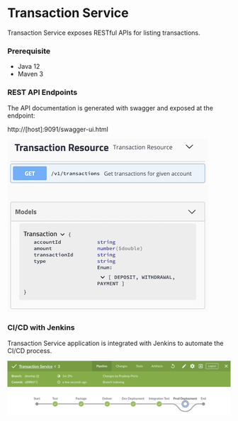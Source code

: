 # Transaction Service
Transaction Service exposes RESTful APIs for listing transactions.

### Prerequisite
- Java 12
- Maven 3

### REST API Endpoints
The API documentation is generated with swagger and exposed at the endpoint:

http://[host]:9091/swagger-ui.html

![](docs/images/transaction_api.png)

### CI/CD with Jenkins

Transaction Service application is integrated with Jenkins to automate the CI/CD process.

![](docs/images/transaction_cicd.png)